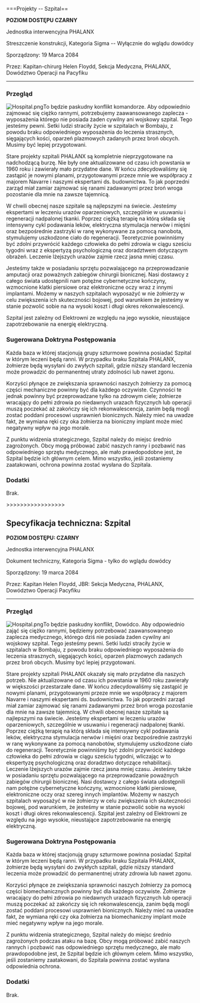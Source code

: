 ===Projekty -- Szpital==

**POZIOM DOSTĘPU CZARNY**

Jednostka interwencyjna PHALANX

Streszczenie konstrukcji, Kategoria Sigma -- Wyłącznie do wglądu dowódcy

Sporządzony: 19 Marca 2084

Przez: Kapitan-chirurg Helen Floydd, Sekcja Medyczna, PHALANX, Dowództwo
Operacji na Pacyfiku

------------------------------------------------------------------------

### Przegląd

![](Hospital.png "Hospital.png")To będzie paskudny konflikt komandorze.
Aby odpowiednio zajmować się ciężko rannymi, potrzebujemy zaawansowanego
zaplecza - wyposażenia którego nie posiada żaden cywilny ani wojskowy
szpital. Tego jesteśmy pewni. Setki ludzi straciły życie w szpitalach w
Bombaju, z powodu braku odpowiedniego wyposażenia do leczenia
strasznych, sięgających kości, oparzeń plazmowych zadanych przez broń
obcych. Musimy być lepiej przygotowani.

Stare projekty szpitali PHALANX są kompletnie nieprzygotowane na
nadchodzącą burzę. Nie były one aktualizowane od czasu ich powstania w
1960 roku i zawierały mało przydatne dane. W końcu zdecydowaliśmy się
zastąpić je nowymi planami, przygotowanymi przeze mnie we współpracy z
majorem Navarre i naszymi ekspertami ds. budownictwa. To jak poprzedni
zarząd miał zamiar zajmować się ranami zadawanymi przez broń wroga
pozostanie dla mnie na zawsze tajemnicą.

W chwili obecnej nasze szpitale są najlepszymi na świecie. Jesteśmy
ekspertami w leczeniu urazów oparzeniowych, szczególnie w usuwaniu i
regeneracji nadpalonej tkanki. Poprzez ciężką terapię na którą składa
się intensywny cykl podawania leków, elektryczna stymulacja nerwów i
mięśni oraz bezpośrednie zastrzyki w ranę wykonywane za pomocą nanobota,
stymulujemy uszkodzone ciało do regeneracji. Teoretycznie powinniśmy być
zdolni przywrócić każdego człowieka do pełni zdrowia w ciągu sześciu
tygodni wraz z ekspertyzą psychologiczną oraz doradztwem dotyczącym
obrażeń. Leczenie lżejszych urazów zajmie rzecz jasna mniej czasu.

Jesteśmy także w posiadaniu sprzętu pozwalającego na przeprowadzanie
amputacji oraz poważnych zabiegów chirurgii bionicznej. Nasi dostawcy z
całego świata udostępnili nam potężne cybernetyczne kończyny, wzmocnione
klatki piersiowe oraz elektroniczne oczy wraz z innymi implantami.
Możemy w naszych szpitalach wyposażyć w nie żołnierzy w celu zwiększenia
ich skuteczności bojowej, pod warunkiem że jesteśmy w stanie pozwolić
sobie na na wysoki koszt i długi okres rekonwalescencji.

Szpital jest zależny od Elektrowni ze względu na jego wysokie,
nieustające zapotrzebowanie na energię elektryczną.

### Sugerowana Doktryna Postępowania

Każda baza w której stacjonują grupy szturmowe powinna posiadać Szpital
w którym leczeni będą ranni. W przypadku braku Szpitala PHALANX,
żołnierze będą wysyłani do zwyłych szpitali, gdzie niższy standard
leczenia może prowadzić do permanentnej utraty zdolności lub nawet
zgonu.

Korzyści płynące ze zwiększania sprawności naszych żołnierzy za pomocą
części mechaniczne powinny być dla każdego oczywiste. Czynności te
jednak powinny być przeprowadzane tylko na zdrowym ciele; żołnierze
wracający do pełni zdrowia po niedawnych urazach fizycznych lub operacji
muszą poczekać aż zakończy się ich rekonwalescencja, zanim będą mogli
zostać poddani procesowi usprawnień bionicznych. Należy mieć na uwadze
fakt, że wymiana ręki czy oka żołnierza na bioniczny implant może mieć
negatywny wpływ na jego morale.

Z punktu widzenia strategicznego, Szpital należy do miejsc średnio
zagrożonych. Obcy mogą próbować zabić naszych ranny i pozbawić nas
odpowiedniego sprzętu medycznego, ale mało prawdopodobne jest, że
Szpital będzie ich głównym celem. Mimo wszystko, jeśli zostaniemy
zaatakowani, ochrona powinna zostać wysłana do Szpitala.

### Dodatki

Brak.

\>\>\>\>\>\>\>\>\>\>\>\>\>\>\>\>\>

## Specyfikacja techniczna: Szpital

**POZIOM DOSTĘPU: CZARNY**

Jednostka interwencyjna PHALANX

Dokument techniczny, Kategoria Sigma - tylko do wglądu dowódcy

Sporządzony: 19 marca 2084

Przez: Kapitan Helen Floydd, JBR: Sekcja Medyczna, PHALANX, Dowództwo
Operacji Pacyfiku

------------------------------------------------------------------------

### Przegląd

![](Hospital.png "Hospital.png")To będzie paskudny konflikt, Dowódco.
Aby odpowiednio zająć się ciężko rannymi, będziemy potrzebować
zaawansowanego zaplecza medycznego, którego dziś nie posiada żaden
cywilny ani wojskowy szpital. Tego jesteśmy pewni. Setki ludzi straciły
życie w szpitalach w Bombaju, z powodu braku odpowiedniego wyposażenia
do leczenia strasznych, sięgających kości, oparzeń plazmowych zadanych
przez broń obcych. Musimy być lepiej przygotowani.

Stare projekty szpitali PHALANX okazały się mało przydatne dla naszych
potrzeb. Nie aktualizowane od czasu ich powstania w 1960 roku zawierały
w większości przestarzałe dane. W końcu zdecydowaliśmy się zastąpić je
nowymi planami, przygotowanymi przeze mnie we współpracy z majorem
Navarre i naszymi ekspertami ds. budownictwa. To jak poprzedni zarząd
miał zamiar zajmować się ranami zadawanymi przez broń wroga pozostanie
dla mnie na zawsze tajemnicą. W chwili obecnej nasze szpitale są
najlepszymi na świecie. Jesteśmy ekspertami w leczeniu urazów
oparzeniowych, szczególnie w usuwaniu i regeneracji nadpalonej tkanki.
Poprzez ciężką terapię na którą składa się intensywny cykl podawania
leków, elektryczna stymulacja nerwów i mięśni oraz bezpośrednie
zastrzyki w ranę wykonywane za pomocą nanobotów, stymulujemy uszkodzone
ciało do regeneracji. Teoretycznie powinniśmy być zdolni przywrócić
każdego człowieka do pełni zdrowia w ciągu sześciu tygodni, wliczając w
to ekspertyzę psychologiczną oraz doradztwo dotyczące rehabilitacji.
Leczenie lżejszych urazów zajmie rzecz jasna mniej czasu. Jesteśmy także
w posiadaniu sprzętu pozwalającego na przeprowadzanie poważnych zabiegów
chirurgii bionicznej. Nasi dostawcy z całego świata udostępnili nam
potężne cybernetyczne kończyny, wzmocnione klatki piersiowe,
elektroniczne oczy oraz szereg innych implantów. Możemy w naszych
szpitalach wyposażyć w nie żołnierzy w celu zwiększenia ich skuteczności
bojowej, pod warunkiem, że jesteśmy w stanie pozwolić sobie na wysoki
koszt i długi okres rekonwalescencji. Szpital jest zależny od Elektrowni
ze względu na jego wysokie, nieustające zapotrzebowanie na energię
elektryczną.

### Sugerowana Doktryna Postępowania

Każda baza w której stacjonują grupy szturmowe powinna posiadać Szpital
w którym leczeni będą ranni. W przypadku braku Szpitala PHALANX,
żołnierze będą wysyłani do zwykłych szpitali, gdzie niższy standard
leczenia może prowadzić do permanentnej utraty zdrowia lub nawet zgonu.

Korzyści płynące ze zwiększania sprawności naszych żołnierzy za pomocą
części biomechanicznych powinny być dla każdego oczywiste. Żołnierze
wracający do pełni zdrowia po niedawnych urazach fizycznych lub operacji
muszą poczekać aż zakończy się ich rekonwalescencja, zanim będą mogli
zostać poddani procesowi usprawnień bionicznych. Należy mieć na uwadze
fakt, że wymiana ręki czy oka żołnierza na biomechaniczny implant może
mieć negatywny wpływ na jego morale.

Z punktu widzenia strategicznego, Szpital należy do miejsc średnio
zagrożonych podczas ataku na bazę. Obcy mogą próbować zabić naszych
rannych i pozbawić nas odpowiedniego sprzętu medycznego, ale mało
prawdopodobne jest, że Szpital będzie ich głównym celem. Mimo wszystko,
jeśli zostaniemy zaatakowani, do Szpitala powinna zostać wysłana
odpowiednia ochrona.

### Dodatki

Brak.